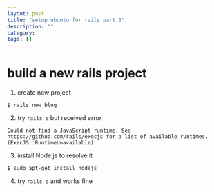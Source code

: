 ```yaml
---
layout: post
title: "setup ubuntu for rails part 3"
description: ""
category: 
tags: []
---
```


# build a new rails project

1. create new project
```shell
$ rails new blog
```

2. try `rails s` but received error
```
Could not find a JavaScript runtime. See https://github.com/rails/execjs for a list of available runtimes. (ExecJS::RuntimeUnavailable)
```

3. install Node.js to resolve it
```shell
$ sudo apt-get install nodejs
```

4. try `rails s` and works fine


